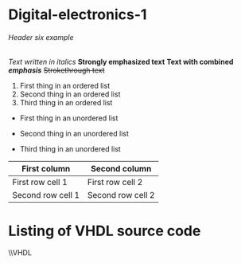 # Digital-electronics-1
###### Header six example
*Text written in italics*
**Strongly emphasized text**
**Text with combined _emphasis_**
~~Strokethrough text~~

1. First thing in an ordered list
2. Second thing in an ordered list
3. Third thing in an ordered list

* First thing in an unordered list
+ Second thing in an unordered list
- Third thing in an unordered list

First column | Second column
------------ | -------------
First row cell 1 | First row cell 2
Second row cell 1 | Second row cell 2

# Listing of VHDL source code
\\\VHDL 
